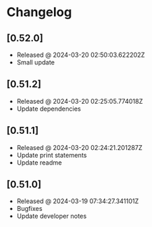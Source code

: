 # Changelog

## [0.52.0]

- Released @ 2024-03-20 02:50:03.622202Z
- Small update

## [0.51.2]

- Released @ 2024-03-20 02:25:05.774018Z
- Update dependencies

## [0.51.1]

- Released @ 2024-03-20 02:24:21.201287Z
- Update print statements
- Update readme

## [0.51.0]

- Released @ 2024-03-19 07:34:27.341101Z
- Bugfixes
- Update developer notes
